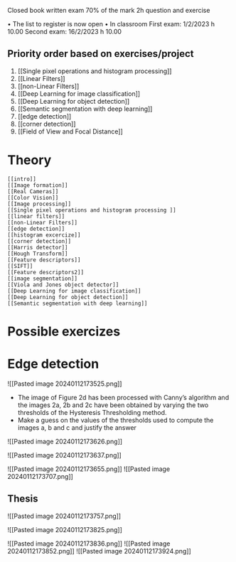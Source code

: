 Closed book written exam 
70% of the mark 
2h question and exercise 

• The list to register is now open • In classroom 
First exam: 1/2/2023 h 10.00 
Second exam: 16/2/2023 h 10.00



## Priority order based on exercises/project
1. [[Single pixel operations and histogram processing]] 
2. [[Linear Filters]]
3. [[non-Linear Filters]]
4. [[Deep Learning for image classification]]
5. [[Deep Learning for object detection]]
6. [[Semantic segmentation with deep learning]]
7. [[edge detection]]
8. [[corner detection]]
9. [[Field of View and Focal Distance]]

# Theory
	
	[[intro]]
	[[Image formation]]
	[[Real Cameras]]
	[[Color Vision]]
	[[Image processing]]
	[[Single pixel operations and histogram processing ]]
	[[linear filters]]
	[[non-Linear Filters]]
	[[edge detection]]
	[[histogram excercize]]
	[[corner detection]]
	[[Harris detector]]
	[[Hough Transform]]
	[[Feature descriptors]]
	[[SIFT]]
	[[Feature descriptors2]]
	[[image segmentation]]
	[[Viola and Jones object detector]]
	[[Deep Learning for image classification]]
	[[Deep Learning for object detection]]
	[[Semantic segmentation with deep learning]]
	
# Possible exercizes
# Edge detection 
![[Pasted image 20240112173525.png]]

- The image of Figure 2d has been processed with Canny’s algorithm and the images 2a, 2b and 2c have been obtained by varying the two thresholds of the Hysteresis Thresholding method. 
- Make a guess on the values of the thresholds used to compute the images a, b and c and justify the answer


![[Pasted image 20240112173626.png]]

![[Pasted image 20240112173637.png]]

![[Pasted image 20240112173655.png]]
![[Pasted image 20240112173707.png]]





## Thesis 
![[Pasted image 20240112173757.png]]

![[Pasted image 20240112173825.png]]

![[Pasted image 20240112173836.png]]
![[Pasted image 20240112173852.png]]
![[Pasted image 20240112173924.png]]
